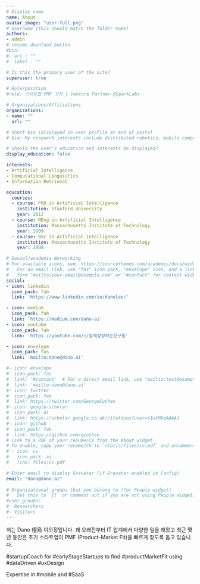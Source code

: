 ```yaml
---
# Display name
name: About
avatar_image: "user-full.png"
# Username (this should match the folder name)
authors:
- admin
# resume download button
#btn:
#- url : ""
#  label : ""

# Is this the primary user of the site?
superuser: true

# Role/position
#role: 스타트업 PMF 코치 | Venture Partner @SparkLabs

# Organizations/Affiliations
organizations:
- name: ""
  url: ""

# Short bio (displayed in user profile at end of posts)
# bio: My research interests include distributed robotics, mobile computing and programmable matter.

# Should the user's education and interests be displayed?
display_education: false

interests:
- Artificial Intelligence
- Computational Linguistics
- Information Retrieval

education:
  courses:
  - course: PhD in Artificial Intelligence
    institution: Stanford University
    year: 2012
  - course: MEng in Artificial Intelligence
    institution: Massachusetts Institute of Technology
    year: 2009
  - course: BSc in Artificial Intelligence
    institution: Massachusetts Institute of Technology
    year: 2008

# Social/academia Networking
# For available icons, see: https://sourcethemes.com/academic/docs/widgets/#icons
#   For an email link, use "fas" icon pack, "envelope" icon, and a link in the
#   form "mailto:your-email@example.com" or "#contact" for contact widget.
social:
- icon: linkedin
  icon_pack: fab
  link: 'https://www.linkedin.com/in/danolee/'

- icon: medium
  icon_pack: fab
  link: 'https://medium.com/dano-ai'  
- icon: youtube
  icon_pack: fab
  link: 'https://youtube.com/c/함께성장하는친구들'

- icon: envelope
  icon_pack: fas
  link: 'mailto:dano@dano.ai'

#- icon: envelope
#  icon_pack: fas
#  link: '#contact'  # For a direct email link, use "mailto:test@example.org".
#  link: 'mailto:dano@dano.ai'
#- icon: twitter
#  icon_pack: fab
#  link: https://twitter.com/GeorgeCushen
#- icon: google-scholar
#  icon_pack: ai
#  link: https://scholar.google.co.uk/citations?user=sIwtMXoAAAAJ
#- icon: github
#  icon_pack: fab
#  link: https://github.com/gcushen
# Link to a PDF of your resume/CV from the About widget.
# To enable, copy your resume/CV to `static/files/cv.pdf` and uncomment the lines below.  
# - icon: cv
#   icon_pack: ai
#   link: files/cv.pdf

# Enter email to display Gravatar (if Gravatar enabled in Config)
email: "dano@dano.ai"
  
# Organizational groups that you belong to (for People widget)
#   Set this to `[]` or comment out if you are not using People widget.  
#user_groups:
#- Researchers
#- Visitors
---
```


저는 Dano 檀烏 이의정입니다. 꽤 오래전부터 IT 업계에서 다양한 일을 해왔고 최근 몇 년 동안은 초기 스타트업이 PMF (Product-Market Fit)을 빠르게 찾도록 돕고 있습니다.

#startupCoach for #earlyStageStartups to find #productMarketFit using #dataDriven #uxDesign

Expertise in #mobile and #SaaS

